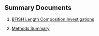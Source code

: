 
## Summary Documents  

  1. [BFISH Length Composition Investigations](https://moshima-pifsc.github.io/FRMD-SAP-MOshima-SS3_Opakapaka_Assessment/BFISH_Length_Comp.html)
  
  2. [Methods Summary](https://moshima-pifsc.github.io/FRMD-SAP-MOshima-SS3_Opakapaka_Assessment/Method_Summaries.html)
